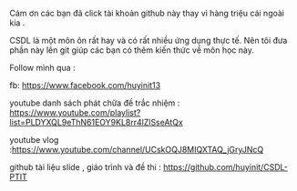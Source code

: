 Cám ơn các bạn đã click tài khoản github này thay vì hàng triệu cái ngoài kia .

CSDL là một môn ôn rất hay và có rất nhiều ứng dụng thực tế. Nên tôi đưa phần này lên git giúp các bạn có thêm kiến thức về môn học này.

Follow mình qua :

fb: https://www.facebook.com/huyinit13

youtube danh sách phát chữa đề trắc nhiệm : https://www.youtube.com/playlist?list=PLDYXQL9eThN61EOY9KL8rr4lZlSseAtQx

youtube vlog :https://www.youtube.com/channel/UCskOQJ8MIQXTAQ_jGryJNcQ

github tài liệu slide , giáo trình và đề thi : https://github.com/huyinit/CSDL-PTIT
